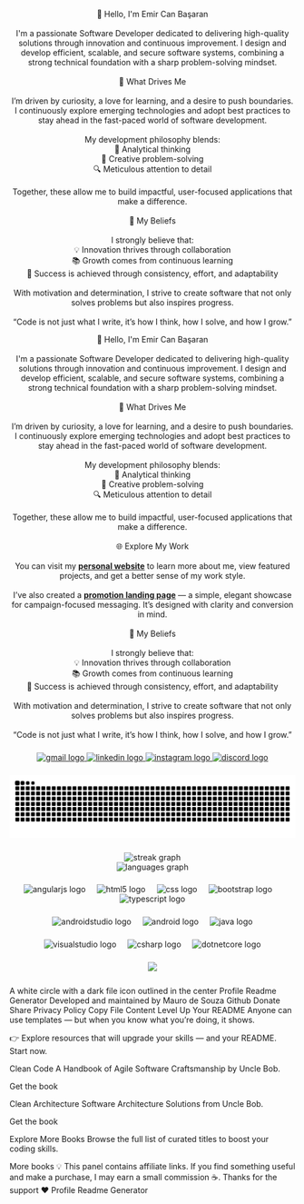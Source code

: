<p align="center">👋 Hello, I'm Emir Can Başaran<br><br>I'm a passionate Software Developer dedicated to delivering high-quality solutions through innovation and continuous improvement. I design and develop efficient, scalable, and secure software systems, combining a strong technical foundation with a sharp problem-solving mindset.<br><br>🚀 What Drives Me<br><br>I’m driven by curiosity, a love for learning, and a desire to push boundaries. I continuously explore emerging technologies and adopt best practices to stay ahead in the fast-paced world of software development.<br><br>My development philosophy blends:<br>🧠 Analytical thinking  <br>🎨 Creative problem-solving  <br>🔍 Meticulous attention to detail  <br><br>Together, these allow me to build impactful, user-focused applications that make a difference.<br><br>🤝 My Beliefs<br><br>I strongly believe that:<br>💡 Innovation thrives through collaboration  <br>📚 Growth comes from continuous learning  <br>🎯 Success is achieved through consistency, effort, and adaptability  <br><br>With motivation and determination, I strive to create software that not only solves problems but also inspires progress.<br><br>“Code is not just what I write, it’s how I think, how I solve, and how I grow.”</p>

<p align="center">👋 Hello, I'm Emir Can Başaran<br><br>I'm a passionate Software Developer dedicated to delivering high-quality solutions through innovation and continuous improvement. I design and develop efficient, scalable, and secure software systems, combining a strong technical foundation with a sharp problem-solving mindset.<br><br>🚀 What Drives Me<br><br>I’m driven by curiosity, a love for learning, and a desire to push boundaries. I continuously explore emerging technologies and adopt best practices to stay ahead in the fast-paced world of software development.<br><br>My development philosophy blends:<br>🧠 Analytical thinking<br>🎨 Creative problem-solving<br>🔍 Meticulous attention to detail<br><br>Together, these allow me to build impactful, user-focused applications that make a difference.<br><br>🌐 Explore My Work<br><br>You can visit my <a href="https://basaran3mir.github.io/" target="_blank"><strong>personal website</strong></a> to learn more about me, view featured projects, and get a better sense of my work style.<br><br>I’ve also created a <a href="https://basaran3mir.github.io/promo-code-landing/" target="_blank"><strong>promotion landing page</strong></a> — a simple, elegant showcase for campaign-focused messaging. It’s designed with clarity and conversion in mind.<br><br>🤝 My Beliefs<br><br>I strongly believe that:<br>💡 Innovation thrives through collaboration<br>📚 Growth comes from continuous learning<br>🎯 Success is achieved through consistency, effort, and adaptability<br><br>With motivation and determination, I strive to create software that not only solves problems but also inspires progress.<br><br>“Code is not just what I write, it’s how I think, how I solve, and how I grow.”</p>

###

<div align="center">
  <a href="mailto:ebasaran999@gmail.com" target="_blank">
    <img src="https://img.shields.io/static/v1?message=Gmail&logo=gmail&label=&color=D14836&logoColor=white&labelColor=&style=for-the-badge" height="30" alt="gmail logo"  />
  </a>
  <a href="https://www.linkedin.com/in/basaran3mir" target="_blank">
    <img src="https://img.shields.io/static/v1?message=LinkedIn&logo=linkedin&label=&color=0077B5&logoColor=white&labelColor=&style=for-the-badge" height="30" alt="linkedin logo"  />
  </a>
  <a href="https://instagram.com/basaran3mir" target="_blank">
    <img src="https://img.shields.io/static/v1?message=Instagram&logo=instagram&label=&color=E4405F&logoColor=white&labelColor=&style=for-the-badge" height="30" alt="instagram logo"  />
  </a>
  <a href="https://discord.gg/Q8kTD5McwH" target="_blank">
    <img src="https://img.shields.io/static/v1?message=Discord&logo=discord&label=&color=7289DA&logoColor=white&labelColor=&style=for-the-badge" height="30" alt="discord logo"  />
  </a>
</div>

###

<img src="https://raw.githubusercontent.com/basaran3mir/basaran3mir/output/snake.svg" alt="Snake animation" />

###

<div align="center">
  <img src="https://streak-stats.demolab.com?user=basaran3mir&locale=en&mode=daily&theme=blueberry&hide_border=true&border_radius=5&order=3" height="150" alt="streak graph" /> <br>
  <img src="https://github-readme-stats.vercel.app/api/top-langs?username=basaran3mir&locale=en&hide_title=false&layout=compact&card_width=320&langs_count=5&theme=blueberry&hide_border=true&order=2" height="150" alt="languages graph"  />
</div>

###

<div align="center">
  <img src="https://cdn.jsdelivr.net/gh/devicons/devicon/icons/angularjs/angularjs-original.svg" height="40" alt="angularjs logo"  />
  <img width="12" />
  <img src="https://cdn.jsdelivr.net/gh/devicons/devicon/icons/html5/html5-original.svg" height="40" alt="html5 logo"  />
  <img width="12" />
  <img src="https://cdn.jsdelivr.net/gh/devicons/devicon/icons/css3/css3-original.svg" height="40" alt="css logo"  />
  <img width="12" />
  <img src="https://cdn.jsdelivr.net/gh/devicons/devicon/icons/bootstrap/bootstrap-original.svg" height="40" alt="bootstrap logo"  />
  <img width="12" />
  <img src="https://cdn.jsdelivr.net/gh/devicons/devicon/icons/typescript/typescript-original.svg" height="40" alt="typescript logo"  />
</div>

###

<div align="center">
  <img src="https://cdn.jsdelivr.net/gh/devicons/devicon/icons/androidstudio/androidstudio-original.svg" height="40" alt="androidstudio logo"  />
  <img width="12" />
  <img src="https://cdn.jsdelivr.net/gh/devicons/devicon/icons/android/android-original.svg" height="40" alt="android logo"  />
  <img width="12" />
  <img src="https://cdn.jsdelivr.net/gh/devicons/devicon/icons/java/java-original.svg" height="40" alt="java logo"  />
</div>

###

<div align="center">
  <img src="https://cdn.jsdelivr.net/gh/devicons/devicon/icons/visualstudio/visualstudio-plain.svg" height="40" alt="visualstudio logo"  />
  <img width="12" />
  <img src="https://cdn.jsdelivr.net/gh/devicons/devicon/icons/csharp/csharp-original.svg" height="40" alt="csharp logo"  />
  <img width="12" />
  <img src="https://cdn.jsdelivr.net/gh/devicons/devicon/icons/dotnetcore/dotnetcore-original.svg" height="40" alt="dotnetcore logo"  />
</div>

###

<div align="center">
  <img src="https://visitor-badge.laobi.icu/badge?page_id=basaran3mir.basaran3mir&left_text=spies"  />
</div>

###
A white circle with a dark file icon outlined in the center
Profile Readme Generator
Developed and maintained by Mauro de Souza
Github
Donate
Share
Privacy Policy
Copy File Content
Level Up Your README
Anyone can use templates — but when you know what you’re doing, it shows.

👉 Explore resources that will upgrade your skills — and your README. Start now.


Clean Code
A Handbook of Agile Software Craftsmanship by Uncle Bob.

Get the book

Clean Architecture
Software Architecture Solutions from Uncle Bob.

Get the book

Explore More Books
Browse the full list of curated titles to boost your coding skills.

More books
💡 This panel contains affiliate links. If you find something useful and make a purchase, I may earn a small commission ☕. Thanks for the support ❤
Profile Readme Generator
